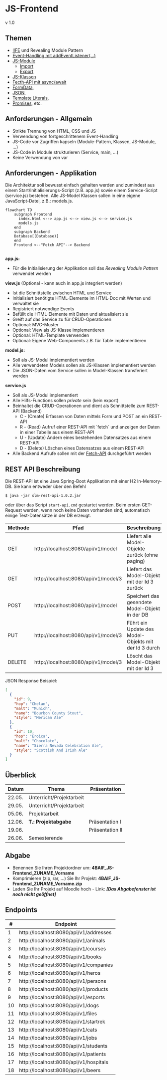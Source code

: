 # JS-Frontend
v 1.0

## Themen
- [IIFE](https://developer.mozilla.org/en-US/docs/Glossary/IIFE) und Revealing Module Pattern
- [Event-Handling mit addEventListener(...)](https://developer.mozilla.org/en-US/docs/Web/API/EventTarget/addEventListener)
- [JS-Module](https://developer.mozilla.org/en-US/docs/Web/JavaScript/Guide/Modules)
  - [Import](https://developer.mozilla.org/en-US/docs/Web/JavaScript/Reference/Statements/import?retiredLocale=de)
  - [Export](https://developer.mozilla.org/en-US/docs/Web/JavaScript/Reference/Statements/export)
- [JS-Klassen](https://developer.mozilla.org/en-US/docs/Learn/JavaScript/Objects/Classes_in_JavaScript)
- [Fecth-API mit async/await](https://developer.mozilla.org/en-US/docs/Web/API/Fetch_API)
- [FormData](https://developer.mozilla.org/en-US/docs/Web/API/FormData?retiredLocale=de),
- [JSON](https://developer.mozilla.org/en-US/docs/Learn/JavaScript/Objects/JSON), 
- [Template Literals](https://developer.mozilla.org/en-US/docs/Web/JavaScript/Reference/Template_literals), 
- [Promises](https://developer.mozilla.org/en-US/docs/Web/JavaScript/Reference/Global_Objects/Promise), etc.


## Anforderungen - Allgemein

- Strikte Trennung von HTML, CSS und JS
- Verwendung von fortgeschrittenem Event-Handling
- JS-Code vor Zugriffen kapseln (Module-Pattern, Klassen, JS-Module, ...)
- JS-Code in Module strukturieren (Service, main, ...)
- Keine Verwendung von var


## Anforderungen - Applikation

Die Architektur soll bewusst einfach gehalten werden und zumindest aus einem Start/Initialisierungs-Script (z.B. app.js) sowie einem Service-Script (service.js) bestehen. Alle JS-Model Klassen sollen in eine eigene JavaScript-Datei, z.B.: models.js.

```mermaid
flowchart TD
    subgraph Frontend
      index.html <--> app.js <--> view.js <--> service.js
      models.js
    end
    subgraph Backend
    Database[(Database)]     
    end
    Frontend <--"Fetch API"--> Backend
    
```

**app.js:**
- Für die Initialisierung der Applikation soll das *Revealing Module Pattern* verwendet werden

**view.js** (Optional - kann auch in app.js integriert werden)
- Ist die Schnittstelle zwischen HTML und Service
- Initialisiert benötigte HTML-Elemente im HTML-Doc mit Werten und verwaltet sie
- Registriert notwendige Events
- Befüllt die HTML-Elemente mit Daten und aktualisiert sie
- Greift auf das Service zu für CRUD-Operationen
- Optional: MVC-Muster
- Optional: View als JS-Klasse implementieren
- Optional: HTML-Template verwenden
- Optional: Eigene Web-Components z.B. für Table implementieren

**model.js:**
- Soll als JS-Modul implementiert werden
- Alle verwendeten Models sollen als JS-Klassen implementiert werden
- Die JSON-Daten vom Service sollen in Model-Klassen transferiert werden

**service.js**
- Soll als JS-Modul implementiert
- Alle Hilfs-Functions sollen _private_ sein (kein export)
- Beinhaltet die CRUD-Operationen und dient als Schnittstelle zum REST-API (Backend)
  - C - (Create) Erfassen von Daten mittels Form und POST an ein REST-API
  - R - (Read) Aufruf einer REST-API mit `fetch´ und anzeigen der Daten in einer Tabelle aus einem REST-API
  - U - (Update) Ändern eines bestehenden Datensatzes aus einem REST-API
  - D - (Delete) Löschen eines Datensatzes aus einem REST-API
- Alle Backend Aufrufe sollen mit der [Fetch-API](https://developer.mozilla.org/en-US/docs/Web/API/Fetch_API/Using_Fetch) durchgeführt werden



## REST API Beschreibung

Die REST-API ist eine Java Spring-Boot Applikation mit einer H2 In-Memory-DB. Sie kann entweder über den Befehl  
```shell
$ java -jar slm-rest-api-1.0.2.jar
```
oder über das Script `start-api.cmd` gestartet werden.
Beim ersten GET-Request werden, wenn noch keine Daten vorhanden sind, automatisch einige Test-Datensätze in der DB erzeugt.

 
| Methode | Pfad                                 | Beschreibung |
|---------|--------------------------------------| ---|
| GET     | http://localhost:8080/api/v1/model   | Liefert alle Model-Objekte zurück (ohne paging)
| GET     | http://localhost:8080/api/v1/model/3 | Liefert das Model-Objekt mit der Id 3 zurück
| POST    | http://localhost:8080/api/v1/model                         | Speichert das gesendete Model-Objekt in der DB
| PUT     | http://localhost:8080/api/v1/model/3                       | Führt ein Update des Model-Objekts mit der Id 3 durch
| DELETE  | http://localhost:8080/api/v1/model/3                       | Löscht das Model-Objekt mit der Id 3


JSON Response Beispiel:
```json
[
  {
    "id": 9,
    "hop": "Chelan",
    "malt": "Munich",
    "name": "Bourbon County Stout",
    "style": "Merican Ale"
  },
  {
    "id": 10,
    "hop": "Eroica",
    "malt": "Chocolate",
    "name": "Sierra Nevada Celebration Ale",
    "style": "Scottish And Irish Ale"
  }
]
```


## Überblick

| Datum    | Thema                     | Präsentation    |
|----------|---------------------------|-----------------|
| 22.05.   | Unterricht/Projektarbeit  |                 |
| 29.05.   | Unterricht/Projektarbeit  |                 |
| 05.06.   | Projektarbeit             |                 |
| 12.06.   | **T.:** **Projektabgabe** | Präsentation I  |
| 19.06.   |                           | Präsentation II |
| 26.06.   | Semesterende              |                 |



## Abgabe

- Benennen Sie Ihren Projektordner um: **4BAIF_JS-Frontend_ZUNAME_Vorname**
- Komprimieren (zip, rar, ...) Sie Ihr Projekt: **4BAIF_JS-Frontend_ZUNAME_Vorname.zip**
- Laden Sie Ihr Projekt auf Moodle hoch - Link: **_[Das Abgabefenster ist noch nicht geöffnet]_**


## Endpoints

| #   | Endpoint                               |
|-----|----------------------------------------|
| 1   | http://localhost:8080/api/v1/addresses |
| 2   | http://localhost:8080/api/v1/animals   |
| 3   | http://localhost:8080/api/v1/courses   |
| 4   | http://localhost:8080/api/v1/books     | 
| 5   | http://localhost:8080/api/v1/companies |
| 6   | http://localhost:8080/api/v1/heros     |
| 7   | http://localhost:8080/api/v1/persons   |
| 8   | http://localhost:8080/api/v1/products  |
| 9   | http://localhost:8080/api/v1/esports   |
| 10  | http://localhost:8080/api/v1/dogs      |
| 11  | http://localhost:8080/api/v1/files     |
| 12  | http://localhost:8080/api/v1/startrek  |
| 13  | http://localhost:8080/api/v1/cats      |
| 14  | http://localhost:8080/api/v1/jobs      |
| 15  | http://localhost:8080/api/v1/students  |
| 16  | http://localhost:8080/api/v1/patients  |
| 17  | http://localhost:8080/api/v1/hospitals |
| 18  | http://localhost:8080/api/v1/beers     |